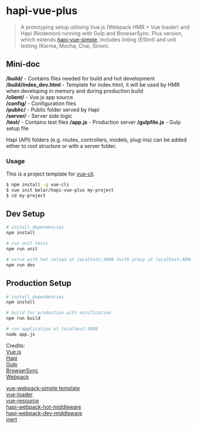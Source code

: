 # hapi-vue-plus

> A prototyping setup utilising Vue.js (Webpack HMR + Vue loader) and Hapi (Nodemon) running with Gulp and BrowserSync. Plus version, which extends [hapi-vue-simple](https://github.com/Belar/hapi-vue-simple), includes linting (ESlint) and unit testing (Karma, Mocha, Chai, Sinon).

## Mini-doc

**/build/** - Contains files needed for build and hot development  
**/build/index_dev.html** - Template for index.html, it will be used by HMR when developing in memory and during production build   
**/client/** - Vue.js app source  
**/config/** - Configuration files  
**/public/** - Public folder served by Hapi  
**/server/** - Server side logic  
**/test/** -   Contains test files
**/app.js**  - Production server
**/gulpfile.js**  - Gulp setup file   

Hapi (API) folders (e.g. routes, controllers, models, plug-ins) can be added either to root structure or with a server folder.

### Usage

This is a project template for [vue-cli](https://github.com/vuejs/vue-cli).

``` bash
$ npm install -g vue-cli
$ vue init belar/hapi-vue-plus my-project
$ cd my-project
```

## Dev Setup

``` bash
# install dependencies
npm install

# run unit tests
npm run unit

# serve with hot reload at localhost:3000 (with proxy at localhost:4000)
npm run dev
```

## Production Setup

``` bash
# install dependencies
npm install

# build for production with minification
npm run build

# run application at localhost:3000
node app.js
```

Credits:  
[Vue.js](https://vuejs.org/)  
[Hapi](http://hapijs.com/)  
[Gulp](https://gulpjs.com/)  
[BrowserSync](https://www.browsersync.io/)  
[Webpack](https://webpack.github.io/)  

[vue-webpack-simple template](https://github.com/vuejs-templates/webpack-simple)  
[vue-loader](https://vuejs.github.io/vue-loader)  
[vue-resource](https://github.com/vuejs/vue-resource)  
[hapi-webpack-hot-middleware](https://github.com/prashaantt/hapi-webpack-hot-middleware)  
[hapi-webpack-dev-middleware](https://github.com/prashaantt/hapi-webpack-dev-middleware)  
[inert](https://github.com/hapijs/inert)
